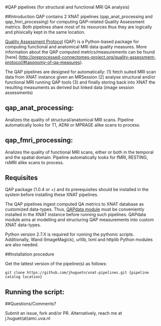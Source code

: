 #QAP pipelines (for structural and functional MRI QA analysis)

##Introduction
QAP contains 2 XNAT pipelines (qap_anat_processing and qap_fmri_processing) for computing QAP-related Quality Assessment metrics. Both pipelines share most of its resources thus they are logically and phisically kept in the same location. 

[Quality Assessment Protocol](http://preprocessed-connectomes-project.org/quality-assessment-protocol/) (QAP) is a Python-based package for computing functional and anatomical MRI data quality measures.
More information about the QAP computed metrics/measurements can be found [here] (http://preprocessed-connectomes-project.org/quality-assessment-protocol/#taxonomy-of-qa-measures).

The QAP pipelines are designed for automatically: 
(1) fetch suited MRI scan data from XNAT instance given an MRSession
(2) analyse structural and/or functional MRI running QAP tools
(3) and finally storing back into XNAT the resulting measuments as derived but linked data (image session assessments)

## qap_anat_processing:
Analizes the quality of structural/anatomical MRI scans. Pipeline automatically looks for T1, ADNI or MPRAGE alike scans to process.

## qap_fmri_processing:
Analizes the quality of functional MRI scans, either or both in the temporal and the spatial domain. Pipeline automatically looks for fMRI, RESTING, rsMRI alike scans to process.

## Requisites

QAP package (1.0.4 or +) and its prerequisites should be installed in the system before installing these XNAT pipelines.

The QAP pipelines ingest computed QA metrics to XNAT database as customized data-types. Thus, [QAPdata module](https://github.com/jhuguetn/xnat-modules/tree/master/QAPdata-0.4) must be conveniently installed in the XNAT instance before running such pipelines. QAPdata module aims at modelling and structuring QAP measurements into custom XNAT data-types.

Python version 2.7.X is required for running the pythonic scripts. Additionally, Wand (ImageMagick), urllib, lxml and httplib Python modules are also needed.

##Installation procedure

Get the lattest version of the pipeline(s) as follows: 
  ```
  git clone https://github.com/jhuguetn/xnat-pipelines.git {pipeline catalog location}
  ```

## Running the script:
  
##Questions/Comments?

Submit an issue, fork and/or PR. Alternatively, reach me at j.huguet(at)amc.uva.nl
